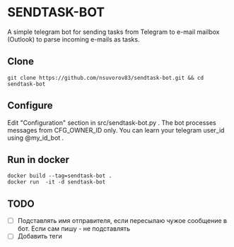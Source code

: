 # SENDTASK-BOT
A simple telegram bot for sending tasks from Telegram to e-mail mailbox (Outlook) to parse incoming e-mails as tasks.

## Clone
```
git clone https://github.com/nsuvorov83/sendtask-bot.git && cd sendtask-bot
```

## Configure
Edit "Configuration" section in src/sendtask-bot.py . The bot processes messages from CFG_OWNER_ID only. You can learn your telegram user_id using @my_id_bot .

## Run in docker
```
docker build --tag=sendtask-bot .
docker run  -it -d sendtask-bot
```

## TODO
- [ ] Подставлять имя отправителя, если пересылаю чужое сообщение в бот. Если сам пишу - не подставлять
- [ ] Добавить теги